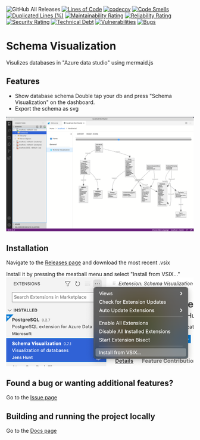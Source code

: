 ![GitHub All Releases](https://img.shields.io/github/downloads/r0tenur/visualization/total)
[![Lines of Code](https://sonarcloud.io/api/project_badges/measure?project=R0tenur_visualization&metric=ncloc)](https://sonarcloud.io/summary/new_code?id=R0tenur_visualization)
[![codecov](https://codecov.io/gh/R0tenur/visualization/branch/master/graph/badge.svg?token=COOVEK6DW1)](https://codecov.io/gh/R0tenur/visualization)
[![Code Smells](https://sonarcloud.io/api/project_badges/measure?project=R0tenur_visualization&metric=code_smells)](https://sonarcloud.io/summary/new_code?id=R0tenur_visualization)
[![Duplicated Lines (%)](https://sonarcloud.io/api/project_badges/measure?project=R0tenur_visualization&metric=duplicated_lines_density)](https://sonarcloud.io/summary/new_code?id=R0tenur_visualization)
[![Maintainability Rating](https://sonarcloud.io/api/project_badges/measure?project=R0tenur_visualization&metric=sqale_rating)](https://sonarcloud.io/summary/new_code?id=R0tenur_visualization)
[![Reliability Rating](https://sonarcloud.io/api/project_badges/measure?project=R0tenur_visualization&metric=reliability_rating)](https://sonarcloud.io/summary/new_code?id=R0tenur_visualization)
[![Security Rating](https://sonarcloud.io/api/project_badges/measure?project=R0tenur_visualization&metric=security_rating)](https://sonarcloud.io/summary/new_code?id=R0tenur_visualization)
[![Technical Debt](https://sonarcloud.io/api/project_badges/measure?project=R0tenur_visualization&metric=sqale_index)](https://sonarcloud.io/summary/new_code?id=R0tenur_visualization)
[![Vulnerabilities](https://sonarcloud.io/api/project_badges/measure?project=R0tenur_visualization&metric=vulnerabilities)](https://sonarcloud.io/summary/new_code?id=R0tenur_visualization)
[![Bugs](https://sonarcloud.io/api/project_badges/measure?project=R0tenur_visualization&metric=bugs)](https://sonarcloud.io/summary/new_code?id=R0tenur_visualization)
# Schema Visualization

Visulizes databases in "Azure data studio" using mermaid.js

## Features

- Show database schema
Double tap your db and press "Schema Visualization" on the dashboard.
- Export the schema as svg

![Example of dashboard](https://raw.githubusercontent.com/R0tenur/visualization/master/images/example.png)

## Installation
Navigate to the [Releases page](https://github.com/R0tenur/visualization/releases) and download the most recent .vsix

Install it by pressing the meatball menu and select "Install from VSIX..."
![Installation guidelines](https://raw.githubusercontent.com/R0tenur/visualization/master/images/installation.png)

## Found a bug or wanting additional features?
Go to the [Issue page](https://github.com/R0tenur/visualization/issues)

## Building and running the project locally
Go to the [Docs page](docs/docs.md)
